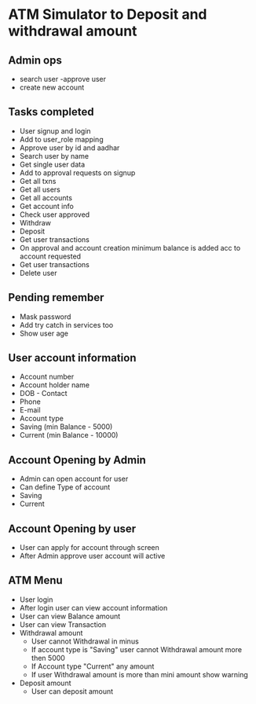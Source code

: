 # ATM Simulator to Deposit and withdrawal amount 

## Admin ops
- search user
-approve user
- create new account

## Tasks completed 
- User signup and login
- Add to user_role mapping
- Approve user by id and aadhar
- Search user by name
- Get single user data
- Add to approval requests on signup
- Get all txns
- Get all users
- Get all accounts
- Get account info
- Check user approved
- Withdraw
- Deposit
- Get user transactions
- On approval and account creation minimum balance is added acc to account requested
- Get user transactions
- Delete user
## Pending remember
- Mask password
- Add try catch in services too
- Show user age


## User account information  

- Account number
- Account holder name  
- DOB - Contact  
- Phone  
- E-mail  
- Account type 
- Saving (min Balance - 5000) 
- Current (min Balance - 10000) 

## Account Opening by Admin  

- Admin can open account for user 
- Can define Type of account  
- Saving  
- Current  

 
## Account Opening by user  

- User can apply for account through screen 
- After Admin approve user account will active  

 
## ATM Menu  

- User login  
- After login user can view account information 
- User can view Balance amount 
- User can view Transaction  
- Withdrawal amount  
    - User cannot Withdrawal in minus  
    - If account type is "Saving" user cannot Withdrawal  amount more then 5000 
    - If Account type "Current" any amount 
    - If user Withdrawal amount is more than mini amount show warning 
- Deposit amount  
    - User can deposit amount 